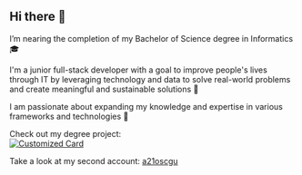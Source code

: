 ## Hi there 👋

I’m nearing the completion of my Bachelor of Science degree in Informatics 🎓

I'm a junior full-stack developer with a goal to improve people's lives through IT by leveraging technology and data to solve real-world problems and create meaningful and sustainable solutions 🔭

I am passionate about expanding my knowledge and expertise in various frameworks and technologies 🌱

Check out my degree project:\
[![Customized Card](https://github-readme-stats.vercel.app/api/pin?username=a21oscgu&repo=Examensarbete&title_color=589edd&icon_color=589edd&text_color=d6e7ff&bg_color=030314&border_color=85a4c0)](https://github.com/a21oscgu/Examensarbete)

Take a look at my second account: [a21oscgu](https://github.com/a21oscgu)
